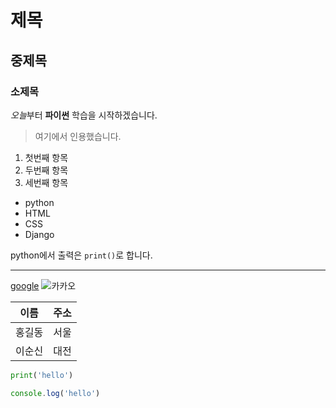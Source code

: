 # 제목

## 중제목

### 소제목

*오늘*부터 **파이썬** 학습을
시작하겠습니다.

> 여기에서 인용했습니다.

1. 첫번째 항목
2. 두번째 항목
3. 세번째 항목


- python
- HTML
- CSS
- Django

python에서 출력은 `print()`로 합니다.

---

[google](https://google.com)
![카카오](https://t1.kakaocdn.net/thumb/R1920x0.fwebp.q100/?fname=https%3A%2F%2Ft1.kakaocdn.net%2Fkakaocorp%2Fkakaocorp%2Fadmin%2Fservice%2Fa85d0594017900001.jpg)

| 이름 | 주소 |
| --- | --- |
| 홍길동 | 서울 |
| 이순신 | 대전 |

```python
print('hello')
```

```javascript
console.log('hello')
```